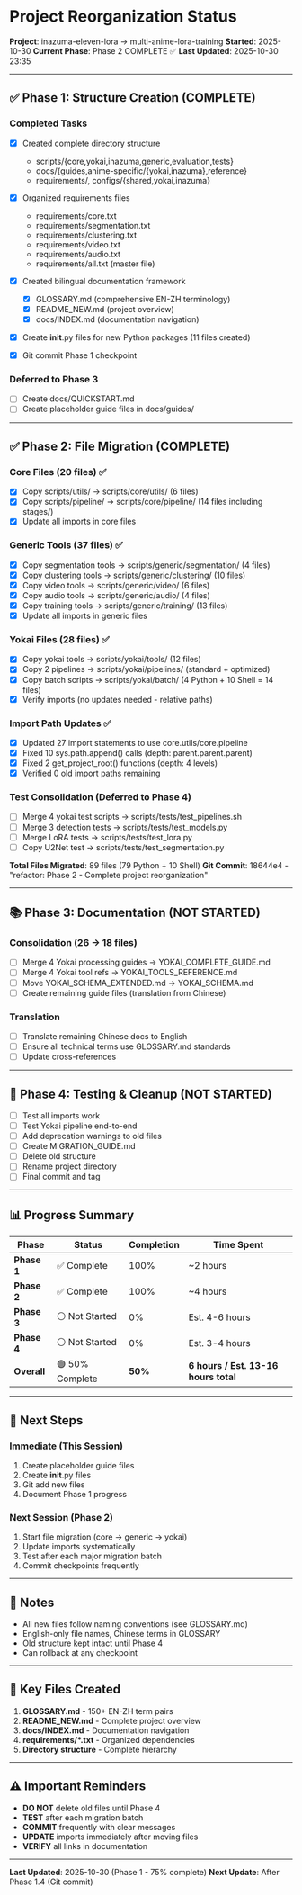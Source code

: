 # Project Reorganization Status

**Project**: inazuma-eleven-lora → multi-anime-lora-training
**Started**: 2025-10-30
**Current Phase**: Phase 2 COMPLETE ✅
**Last Updated**: 2025-10-30 23:35

---

## ✅ Phase 1: Structure Creation (COMPLETE)

### Completed Tasks

- [x] Created complete directory structure
  - scripts/{core,yokai,inazuma,generic,evaluation,tests}
  - docs/{guides,anime-specific/{yokai,inazuma},reference}
  - requirements/, configs/{shared,yokai,inazuma}

- [x] Organized requirements files
  - requirements/core.txt
  - requirements/segmentation.txt
  - requirements/clustering.txt
  - requirements/video.txt
  - requirements/audio.txt
  - requirements/all.txt (master file)

- [x] Created bilingual documentation framework
  - [x] GLOSSARY.md (comprehensive EN-ZH terminology)
  - [x] README_NEW.md (project overview)
  - [x] docs/INDEX.md (documentation navigation)

- [x] Create __init__.py files for new Python packages (11 files created)
- [x] Git commit Phase 1 checkpoint

### Deferred to Phase 3
- [ ] Create docs/QUICKSTART.md
- [ ] Create placeholder guide files in docs/guides/

---

## ✅ Phase 2: File Migration (COMPLETE)

### Core Files (20 files) ✅
- [x] Copy scripts/utils/ → scripts/core/utils/ (6 files)
- [x] Copy scripts/pipeline/ → scripts/core/pipeline/ (14 files including stages/)
- [x] Update all imports in core files

### Generic Tools (37 files) ✅
- [x] Copy segmentation tools → scripts/generic/segmentation/ (4 files)
- [x] Copy clustering tools → scripts/generic/clustering/ (10 files)
- [x] Copy video tools → scripts/generic/video/ (6 files)
- [x] Copy audio tools → scripts/generic/audio/ (4 files)
- [x] Copy training tools → scripts/generic/training/ (13 files)
- [x] Update all imports in generic files

### Yokai Files (28 files) ✅
- [x] Copy yokai tools → scripts/yokai/tools/ (12 files)
- [x] Copy 2 pipelines → scripts/yokai/pipelines/ (standard + optimized)
- [x] Copy batch scripts → scripts/yokai/batch/ (4 Python + 10 Shell = 14 files)
- [x] Verify imports (no updates needed - relative paths)

### Import Path Updates ✅
- [x] Updated 27 import statements to use core.utils/core.pipeline
- [x] Fixed 10 sys.path.append() calls (depth: parent.parent.parent)
- [x] Fixed 2 get_project_root() functions (depth: 4 levels)
- [x] Verified 0 old import paths remaining

### Test Consolidation (Deferred to Phase 4)
- [ ] Merge 4 yokai test scripts → scripts/tests/test_pipelines.sh
- [ ] Merge 3 detection tests → scripts/tests/test_models.py
- [ ] Merge LoRA tests → scripts/tests/test_lora.py
- [ ] Copy U2Net test → scripts/tests/test_segmentation.py

**Total Files Migrated**: 89 files (79 Python + 10 Shell)
**Git Commit**: 18644e4 - "refactor: Phase 2 - Complete project reorganization"

---

## 📚 Phase 3: Documentation (NOT STARTED)

### Consolidation (26 → 18 files)
- [ ] Merge 4 Yokai processing guides → YOKAI_COMPLETE_GUIDE.md
- [ ] Merge 4 Yokai tool refs → YOKAI_TOOLS_REFERENCE.md
- [ ] Move YOKAI_SCHEMA_EXTENDED.md → YOKAI_SCHEMA.md
- [ ] Create remaining guide files (translation from Chinese)

### Translation
- [ ] Translate remaining Chinese docs to English
- [ ] Ensure all technical terms use GLOSSARY.md standards
- [ ] Update cross-references

---

## 🧪 Phase 4: Testing & Cleanup (NOT STARTED)

- [ ] Test all imports work
- [ ] Test Yokai pipeline end-to-end
- [ ] Add deprecation warnings to old files
- [ ] Create MIGRATION_GUIDE.md
- [ ] Delete old structure
- [ ] Rename project directory
- [ ] Final commit and tag

---

## 📊 Progress Summary

| Phase | Status | Completion | Time Spent |
|-------|--------|------------|------------|
| **Phase 1** | ✅ Complete | 100% | ~2 hours |
| **Phase 2** | ✅ Complete | 100% | ~4 hours |
| **Phase 3** | ⚪ Not Started | 0% | Est. 4-6 hours |
| **Phase 4** | ⚪ Not Started | 0% | Est. 3-4 hours |
| **Overall** | 🟢 50% Complete | **50%** | **6 hours / Est. 13-16 hours total** |

---

## 🎯 Next Steps

### Immediate (This Session)
1. Create placeholder guide files
2. Create __init__.py files
3. Git add new files
4. Document Phase 1 progress

### Next Session (Phase 2)
1. Start file migration (core → generic → yokai)
2. Update imports systematically
3. Test after each major migration batch
4. Commit checkpoints frequently

---

## 📝 Notes

- All new files follow naming conventions (see GLOSSARY.md)
- English-only file names, Chinese terms in GLOSSARY
- Old structure kept intact until Phase 4
- Can rollback at any checkpoint

---

## 🔗 Key Files Created

1. **GLOSSARY.md** - 150+ EN-ZH term pairs
2. **README_NEW.md** - Complete project overview
3. **docs/INDEX.md** - Documentation navigation
4. **requirements/*.txt** - Organized dependencies
5. **Directory structure** - Complete hierarchy

---

## ⚠️ Important Reminders

- **DO NOT** delete old files until Phase 4
- **TEST** after each migration batch
- **COMMIT** frequently with clear messages
- **UPDATE** imports immediately after moving files
- **VERIFY** all links in documentation

---

**Last Updated**: 2025-10-30 (Phase 1 - 75% complete)
**Next Update**: After Phase 1.4 (Git commit)
